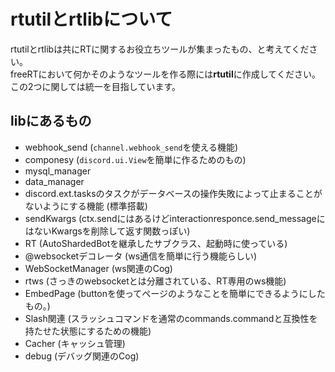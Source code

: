# rtutilとrtlibについて
rtutilとrtlibは共にRTに関するお役立ちツールが集まったもの、と考えてください。  
freeRTにおいて何かそのようなツールを作る際には**rtutil**に作成してください。  
この2つに関しては統一を目指しています。

## libにあるもの
* webhook_send (`channel.webhook_send`を使える機能)
* componesy (`discord.ui.View`を簡単に作るためのもの)
* mysql_manager
* data_manager
* discord.ext.tasksのタスクがデータベースの操作失敗によって止まることがないようにする機能 (標準搭載)
* sendKwargs (ctx.sendにはあるけどinteractionresponce.send_messageにはないKwargsを削除して返す関数っぽい)
* RT (AutoShardedBotを継承したサブクラス、起動時に使っている)
* @websocketデコレータ (ws通信を簡単に行う機能らしい)
* WebSocketManager (ws関連のCog)
* rtws (さっきのwebsocketとは分離されている、RT専用のws機能)
* EmbedPage (buttonを使ってページのようなことを簡単にできるようにしたもの。)
* Slash関連 (スラッシュコマンドを通常のcommands.commandと互換性を持たせた状態にするための機能)
* Cacher (キャッシュ管理)
* debug (デバッグ関連のCog)
